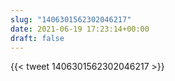 ```yaml
---
slug: "1406301562302046217"
date: 2021-06-19 17:23:14+00:00
draft: false
---
```


{{< tweet 1406301562302046217 >}}
